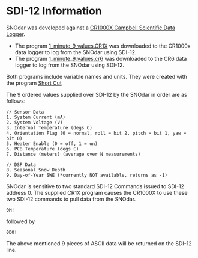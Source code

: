 # SDI-12 Information

SNOdar was developed against a [CR1000X Campbell Scientific Data Logger](https://www.campbellsci.com/cr1000x). 

- The program [1_minute_9_values.CR1X](1_minute_9_values.CR1X) was downloaded to the CR1000x data logger to log from the SNOdar using SDI-12.
- The program [1_minute_9_values.cr6](1_minute_9_values.cr6) was downloaded to the CR6 data logger to log from the SNOdar using SDI-12.

Both programs include variable names and units. They were created with the program [Short Cut](https://www.campbellsci.com/shortcut)

The 9 ordered values supplied over SDI-12 by the SNOdar in order are as follows:

```
// Sensor Data
1. System Current (mA)
2. System Voltage (V)
3. Internal Temperature (degs C)
4. Orientation Flag (0 = normal, roll = bit 2, pitch = bit 1, yaw = bit 0)
5. Heater Enable (0 = off, 1 = on)
6. PCB Temperature (degs C)
7. Distance (meters) (average over N measurements)

// DSP Data
8. Seasonal Snow Depth
9. Day-of-Year SWE (*currently NOT available, returns as -1)
```

SNOdar is sensitive to two standard SDI-12 Commands issued to SDI-12 address 0. The supplied CR1X program causes the CR1000X to use these two SDI-12 commands to pull data from the SNOdar. 
```
0M!
```
followed by
```
0D0!
```
The above mentioned 9 pieces of ASCII data will be returned on the SDI-12 line. 


